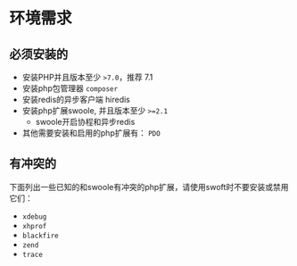 # 环境需求

## 必须安装的

- 安装PHP并且版本至少 `>7.0`，推荐 7.1
- 安装php包管理器 `composer`
- 安装redis的异步客户端 hiredis 
- 安装php扩展swoole, 并且版本至少 `>=2.1`
	- swoole开启协程和异步redis
- 其他需要安装和启用的php扩展有： `PDO`

## 有冲突的

下面列出一些已知的和swoole有冲突的php扩展，请使用swoft时不要安装或禁用它们：

- `xdebug`
- `xhprof`
- `blackfire`
- `zend`
- `trace`


